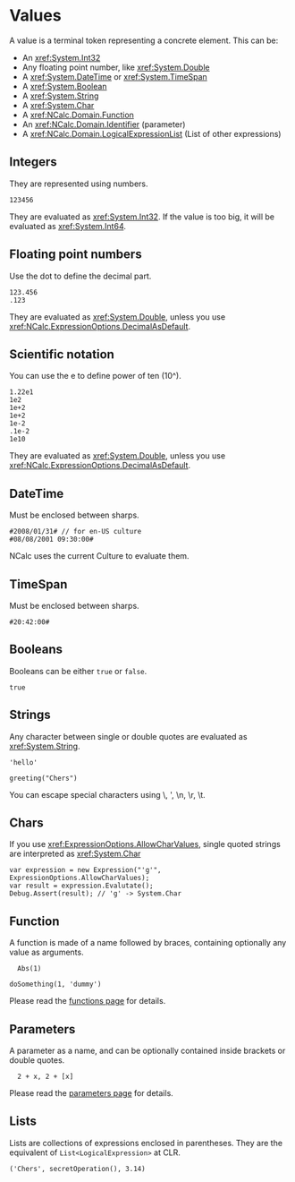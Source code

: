 # Values

A value is a terminal token representing a concrete element. This can be:

- An <xref:System.Int32>
- Any floating point number, like <xref:System.Double>
- A <xref:System.DateTime> or <xref:System.TimeSpan>
- A <xref:System.Boolean>
- A <xref:System.String>
- A <xref:System.Char>
- A <xref:NCalc.Domain.Function>
- An <xref:NCalc.Domain.Identifier> (parameter)
- A <xref:NCalc.Domain.LogicalExpressionList>  (List of other expressions)

## Integers

They are represented using numbers. 

```
123456
```

They are evaluated as <xref:System.Int32>. If the value is too big, it will be evaluated as <xref:System.Int64>.

## Floating point numbers

Use the dot to define the decimal part. 

```
123.456
.123
```
They are evaluated as <xref:System.Double>, unless you use <xref:NCalc.ExpressionOptions.DecimalAsDefault>.

## Scientific notation

You can use the e to define power of ten (10^).
```
1.22e1
1e2
1e+2
1e+2
1e-2
.1e-2
1e10
```
They are evaluated as <xref:System.Double>, unless you use <xref:NCalc.ExpressionOptions.DecimalAsDefault>.

## DateTime

Must be enclosed between sharps. 

```
#2008/01/31# // for en-US culture
#08/08/2001 09:30:00# 
```
NCalc uses the current Culture to evaluate them.

## TimeSpan

Must be enclosed between sharps.
```
#20:42:00#
```

## Booleans
Booleans can be either `true` or `false`.

```
true
```
## Strings

Any character between single or double quotes are evaluated as <xref:System.String>. 

```
'hello'
```

```
greeting("Chers")
```
You can escape special characters using \\, \', \n, \r, \t.

## Chars
If you use <xref:ExpressionOptions.AllowCharValues>, single quoted strings are interpreted as <xref:System.Char>
```
var expression = new Expression("'g'", ExpressionOptions.AllowCharValues);
var result = expression.Evalutate();
Debug.Assert(result); // 'g' -> System.Char
```

## Function

A function is made of a name followed by braces, containing optionally any value as arguments.

```
  Abs(1)
```

```
doSomething(1, 'dummy')
```

Please read the [functions page](functions.md) for details.

## Parameters

A parameter as a name, and can be optionally contained inside brackets or double quotes.

```
  2 + x, 2 + [x]
```

Please read the [parameters page](parameters.md) for details.

## Lists

Lists are collections of expressions enclosed in parentheses. They are the equivalent of `List<LogicalExpression>` at CLR.
```
('Chers', secretOperation(), 3.14)
```
